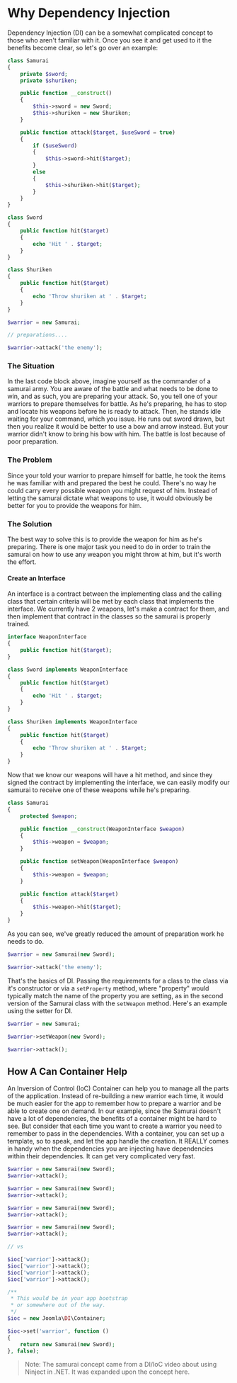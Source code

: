 # Why Dependency Injection

Dependency Injection (DI) can be a somewhat complicated concept to those who aren't familiar with it. Once you see it and get used to it the benefits become clear, so let's go over an example:

```php
class Samurai
{
	private $sword;
	private $shuriken;

	public function __construct()
	{
		$this->sword = new Sword;
		$this->shuriken = new Shuriken;
	}

	public function attack($target, $useSword = true)
	{
		if ($useSword)
		{
			$this->sword->hit($target);
		}
		else
		{
			$this->shuriken->hit($target);
		}
	}
}
```
```php
class Sword
{
	public function hit($target)
	{
		echo 'Hit ' . $target;
	}
}
```
```php
class Shuriken
{
	public function hit($target)
	{
		echo 'Throw shuriken at ' . $target;
	}
}
```
```php
$warrior = new Samurai;

// preparations....

$warrior->attack('the enemy');
```

### The Situation

In the last code block above, imagine yourself as the commander of a samurai army. You are aware of the battle and what needs to be done to win, and as such, you are preparing your attack. So, you tell one of your warriors to prepare themselves for battle. As he's preparing, he has to stop and locate his weapons before he is ready to attack. Then, he stands idle waiting for your command, which you issue. He runs out sword drawn, but then you realize it would be better to use a bow and arrow instead. But your warrior didn't know to bring his bow with him. The battle is lost because of poor preparation.

### The Problem

Since your told your warrior to prepare himself for battle, he took the items he was familiar with and prepared the best he could. There's no way he could carry every possible weapon you might request of him. Instead of letting the samurai dictate what weapons to use, it would obviously be better for you to provide the weapons for him.

### The Solution

The best way to solve this is to provide the weapon for him as he's preparing. There is one major task you need to do in order to train the samurai on how to use any weapon you might throw at him, but it's worth the effort.

#### Create an Interface

An interface is a contract between the implementing class and the calling class that certain criteria will be met by each class that implements the interface. We currently have 2 weapons, let's make a contract for them, and then implement that contract in the classes so the samurai is properly trained.

```php
interface WeaponInterface
{
	public function hit($target);
}

class Sword implements WeaponInterface
{
	public function hit($target)
	{
		echo 'Hit ' . $target;
	}
}

class Shuriken implements WeaponInterface
{
	public function hit($target)
	{
		echo 'Throw shuriken at ' . $target;
	}
}
```

Now that we know our weapons will have a hit method, and since they signed the contract by implementing the interface, we can easily modify our samurai to receive one of these weapons while he's preparing.

```php
class Samurai
{
	protected $weapon;

	public function __construct(WeaponInterface $weapon)
	{
		$this->weapon = $weapon;
	}

	public function setWeapon(WeaponInterface $weapon)
	{
		$this->weapon = $weapon;
	}

	public function attack($target)
	{
		$this->weapon->hit($target);
	}
}
```

As you can see, we've greatly reduced the amount of preparation work he needs to do.

```php
$warrior = new Samurai(new Sword);

$warrior->attack('the enemy');
```

That's the basics of DI. Passing the requirements for a class to the class via it's constructor or via a `setProperty` method, where "property" would typically match the name of the property you are setting, as in the second version of the Samurai class with the `setWeapon` method. Here's an example using the setter for DI.

```php
$warrior = new Samurai;

$warrior->setWeapon(new Sword);

$warrior->attack();
```

## How A Can Container Help

An Inversion of Control (IoC) Container can help you to manage all the parts of the application. Instead of re-building a new warrior each time, it would be much easier for the app to remember how to prepare a warrior and be able to create one on demand. In our example, since the Samurai doesn't have a lot of dependencies, the benefits of a container might be hard to see. But consider that each time you want to create a warrior you need to remember to pass in the dependencies. With a container, you can set up a template, so to speak, and let the app handle the creation. It REALLY comes in handy when the dependencies you are injecting have dependencies within their dependencies. It can get very complicated very fast.

```php
$warrior = new Samurai(new Sword);
$warrior->attack();

$warrior = new Samurai(new Sword);
$warrior->attack();

$warrior = new Samurai(new Sword);
$warrior->attack();

$warrior = new Samurai(new Sword);
$warrior->attack();

// vs

$ioc['warrior']->attack();
$ioc['warrior']->attack();
$ioc['warrior']->attack();
$ioc['warrior']->attack();

/**
 * This would be in your app bootstrap
 * or somewhere out of the way.
 */
$ioc = new Joomla\DI\Container;

$ioc->set('warrior', function ()
{
	return new Samurai(new Sword);
}, false);
```

> Note: The samurai concept came from a DI/IoC video about using Ninject in .NET. It was expanded upon the concept here.
